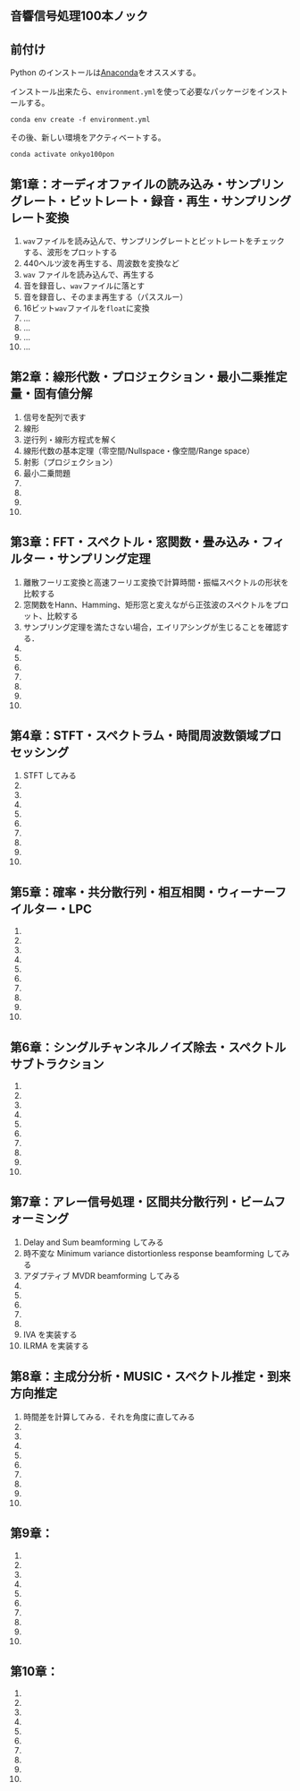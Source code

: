 音響信号処理100本ノック
-----------------------

## 前付け

Python のインストールは[Anaconda](https://www.anaconda.com/distribution/)をオススメする。

インストール出来たら、`environment.yml`を使って必要なパッケージをインストールする。

    conda env create -f environment.yml

その後、新しい環境をアクティベートする。

    conda activate onkyo100pon

## 第1章：オーディオファイルの読み込み・サンプリングレート・ビットレート・録音・再生・サンプリングレート変換

1. `wav`ファイルを読み込んで、サンプリングレートとビットレートをチェックする、波形をプロットする
2. 440ヘルツ波を再生する、周波数を変換など
3. `wav` ファイルを読み込んで、再生する
4. 音を録音し、`wav`ファイルに落とす
5. 音を録音し、そのまま再生する（パススルー）
6. 16ビット`wav`ファイルを`float`に変換
7. ...
8. ...
9. ...
10. ...

## 第2章：線形代数・プロジェクション・最小二乗推定量・固有値分解

1. 信号を配列で表す
2. 線形
3. 逆行列・線形方程式を解く
4. 線形代数の基本定理（零空間/Nullspace・像空間/Range space）
5. 射影（プロジェクション）
6. 最小二乗問題
7.
8.
9.
10.

## 第3章：FFT・スペクトル・窓関数・畳み込み・フィルター・サンプリング定理

1. 離散フーリエ変換と高速フーリエ変換で計算時間・振幅スペクトルの形状を比較する
2. 窓関数をHann、Hamming、矩形窓と変えながら正弦波のスペクトルをプロット、比較する
3. サンプリング定理を満たさない場合，エイリアシングが生じることを確認する．
4.
5.
6.
7.
8.
9.
10.

## 第4章：STFT・スペクトラム・時間周波数領域プロセッシング

1. STFT してみる
2.
3.
4.
5.
6.
7.
8.
9.
10.

## 第5章：確率・共分散行列・相互相関・ウィーナーフイルター・LPC

1.
2.
3.
4.
5.
6.
7.
8.
9.
10.

## 第6章：シングルチャンネルノイズ除去・スペクトルサブトラクション

1.
2.
3.
4.
5.
6.
7.
8.
9.
10.

## 第7章：アレー信号処理・区間共分散行列・ビームフォーミング

1. Delay and Sum beamforming してみる
2. 時不変な Minimum variance distortionless response beamforming してみる
3. アダプティブ MVDR beamforming してみる
4.
5.
6.
7.
8.
9. IVA を実装する
10. ILRMA を実装する

## 第8章：主成分分析・MUSIC・スペクトル推定・到来方向推定

1. 時間差を計算してみる．それを角度に直してみる
2.
3.
4.
5.
6.
7.
8.
9.
10.

## 第9章：

1.
2.
3.
4.
5.
6.
7.
8.
9.
10.

## 第10章：

1.
2.
3.
4.
5.
6.
7.
8.
9.
10.
